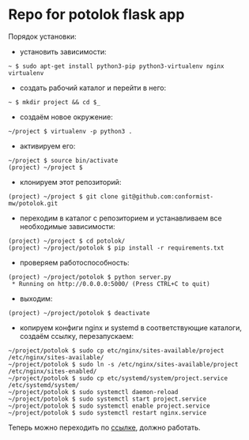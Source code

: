 # Repo for potolok flask app

Порядок установки:
- установить зависимости:
```
~ $ sudo apt-get install python3-pip python3-virtualenv nginx virtualenv
```
- создать рабочий каталог и перейти в него:
```
~ $ mkdir project && cd $_
```
- создаём новое окружение:
``` 
~/project $ virtualenv -p python3 .
```
- активируем его:
```
~/project $ source bin/activate
(project) ~/project $ 
```
- клонируем этот репозиторий:
```
(project) ~/project $ git clone git@github.com:conformist-mw/potolok.git
```
- переходим в каталог с репозиторием и устанавливаем все необходимые зависимости:
```
(project) ~/project $ cd potolok/
(project) ~/project/potolok $ pip install -r requirements.txt
```
- проверяем работоспособность:
```
(project) ~/project/potolok $ python server.py
 * Running on http://0.0.0.0:5000/ (Press CTRL+C to quit)
```
- выходим:
```
(project) ~/project/potolok $ deactivate
```
- копируем конфиги nginx и systemd в соответствующие каталоги, создаём ссылку, перезапускаем:
```
~/project/potolok $ sudo cp etc/nginx/sites-available/project /etc/nginx/sites-available/
~/project/potolok $ sudo ln -s /etc/nginx/sites-available/project /etc/nginx/sites-enabled/
~/project/potolok $ sudo cp etc/systemd/system/project.service /etc/systemd/system/
~/project/potolok $ sudo systemctl daemon-reload
~/project/potolok $ sudo systemctl start project.service
~/project/potolok $ sudo systemctl enable project.service
~/project/potolok $ sudo systemctl restart nginx.service
```
Теперь можно переходить по [ссылке](http://localhost), должно работать.
